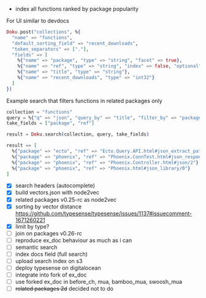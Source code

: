 - index all functions ranked by package popularity

For UI similar to devdocs

```elixir
Doku.post("collections", %{
  "name" => "functions",
  "default_sorting_field" => "recent_downloads",
  "token_separators" => ["."],
  "fields" => [
    %{"name" => "package", "type" => "string", "facet" => true},
    %{"name" => "ref", "type" => "string", "index" => false, "optional" => true},
    %{"name" => "title", "type" => "string"},
    %{"name" => "recent_downloads", "type" => "int32"}
  ]
})
```

Example search that filters functions in related packages only

```elixir
collection = "functions"
query = %{"q" => "json", "query_by" => "title", "filter_by" => "package:[ecto,ecto_sql,phoenix]"}
take_fields = ["package", "ref"]

result = Doku.search(collection, query, take_fields)

result == [
  %{"package" => "ecto", "ref" => "Ecto.Query.API.html#json_extract_path/2"},
  %{"package" => "phoenix", "ref" => "Phoenix.ConnTest.html#json_response/2"},
  %{"package" => "phoenix", "ref" => "Phoenix.Controller.html#json/2"},
  %{"package" => "phoenix", "ref" => "Phoenix.html#json_library/0"}
]
```

- [x] search headers (autocomplete)
- [x] build vectors.json with node2vec
- [x] related packages v0.25-rc as node2vec
- [x] sorting by vector distance https://github.com/typesense/typesense/issues/1137#issuecomment-1671260221
- [x] limit by type?
- [ ] join on packages v0.26-rc
- [ ] reproduce ex_doc behaviour as much as i can
- [ ] semantic search
- [ ] index docs field (full search)
- [ ] upload search index on s3
- [ ] deploy typesense on digitalocean
- [ ] integrate into fork of ex_doc
- [ ] use forked ex_doc in before_ch, mua, bamboo_mua, swoosh_mua
- [ ] ~~related packages 2d~~ decided not to do
